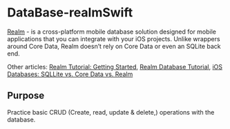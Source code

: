 # DataBase-realmSwift
[Realm](https://realm.io/docs/swift/latest) - is a cross-platform mobile database solution designed for mobile applications that you can integrate with your iOS projects. Unlike wrappers around Core Data, Realm doesn’t rely on Core Data or even an SQLite back end.

Other articles: [Realm Tutorial: Getting Started](https://www.raywenderlich.com/9220-realm-tutorial-getting-started), [Realm Database Tutorial](https://rollout.io/blog/realm-database-tutorial-get-started-quickly-swift/), [iOS Databases: SQLLite vs. Core Data vs. Realm](https://rollout.io/blog/ios-databases-sqllite-core-data-realm/)

## Purpose
Practice basic CRUD (Create, read, update & delete,) operations with the database.
